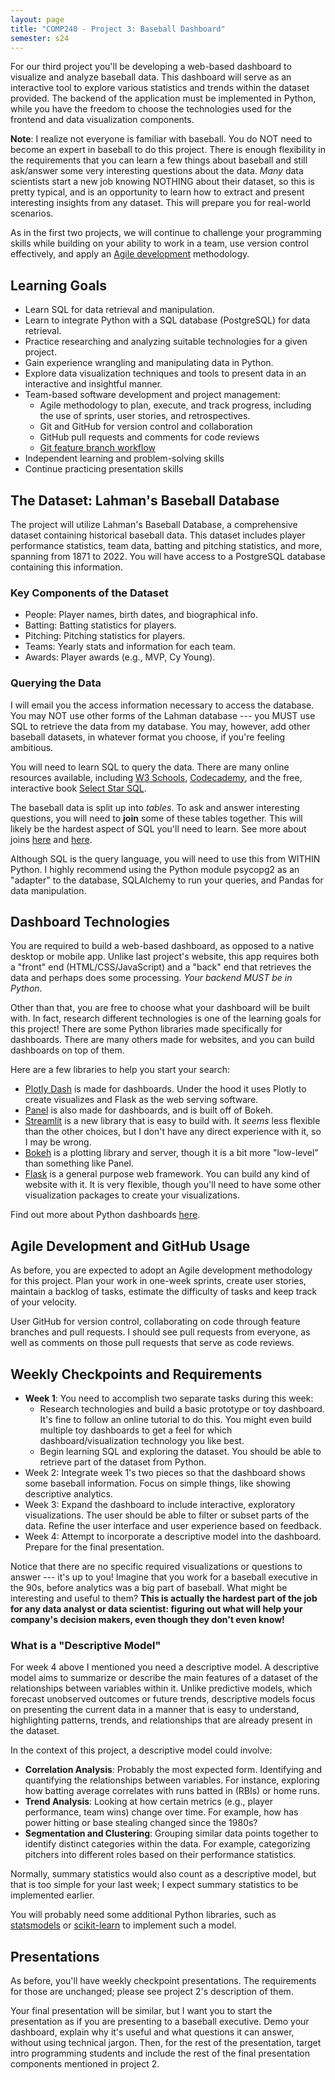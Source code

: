 ```yaml
---
layout: page
title: "COMP240 - Project 3: Baseball Dashboard"
semester: s24
---
```


For our third project you'll be developing a web-based dashboard to
visualize and analyze baseball data. This dashboard will serve as an
interactive tool to explore various statistics and trends within the
dataset provided. The backend of the application must be implemented
in Python, while you have the freedom to choose the technologies used
for the frontend and data visualization components.

**Note**: I realize not everyone is familiar with baseball. You do NOT
need to become an expert in baseball to do this project. There is
enough flexibility in the requirements that you can learn a few things
about baseball and still ask/answer some very interesting questions
about the data. *Many* data scientists start a new job knowing NOTHING
about their dataset, so this is pretty typical, and is an opportunity
to learn how to extract and present interesting insights from any
dataset. This will prepare you for real-world scenarios.

As in the first two projects, we will continue to challenge your
programming skills while building on your ability to work in a team,
use version control effectively, and apply an [Agile
development](https://en.wikipedia.org/wiki/Agile_software_development)
methodology.

## Learning Goals

- Learn SQL for data retrieval and manipulation.
- Learn to integrate Python with a SQL database (PostgreSQL) for data
  retrieval.
- Practice researching and analyzing suitable technologies for a given
  project.
- Gain experience wrangling and manipulating data in Python.
- Explore data visualization techniques and tools to present data in
  an interactive and insightful manner.
- Team-based software development and project management: 
  - Agile methodology to plan, execute, and track progress, including
    the use of sprints, user stories, and retrospectives.
  - Git and GitHub for version control and collaboration
  - GitHub pull requests and comments for code reviews
  - [Git feature branch
    workflow](https://www.atlassian.com/git/tutorials/comparing-workflows/feature-branch-workflow)
- Independent learning and problem-solving skills
- Continue practicing presentation skills

## The Dataset: Lahman's Baseball Database

The project will utilize Lahman's Baseball Database, a comprehensive
dataset containing historical baseball data. This dataset includes
player performance statistics, team data, batting and pitching
statistics, and more, spanning from 1871 to 2022. You will have access
to a PostgreSQL database containing this information.

### Key Components of the Dataset

- People: Player names, birth dates, and biographical info.
- Batting: Batting statistics for players.
- Pitching: Pitching statistics for players.
- Teams: Yearly stats and information for each team.
- Awards: Player awards (e.g., MVP, Cy Young).

### Querying the Data

I will email you the access information necessary to access the
database. You may NOT use other forms of the Lahman database --- you
MUST use SQL to retrieve the data from my database. You may, however,
add other baseball datasets, in whatever format you choose, if you're
feeling ambitious.

You will need to learn SQL to query the data. There are many online
resources available, including [W3
Schools](https://www.w3schools.com/sql/),
[Codecademy](https://www.codecademy.com/catalog/language/sql), and the
free, interactive book [Select Star SQL](https://selectstarsql.com/).

The baseball data is split up into *tables*. To ask and answer
interesting questions, you will need to **join** some of these tables
together. This will likely be the hardest aspect of SQL you'll need to
learn. See more about joins
[here](https://www.w3schools.com/sql/sql_join.asp) and
[here](https://selectstarsql.com/hiatuses.html).

Although SQL is the query language, you will need to use this from
WITHIN Python. I highly recommend using the Python module psycopg2 as
an "adapter" to the database, SQLAlchemy to run your queries, and
Pandas for data manipulation.

## Dashboard Technologies

You are required to build a web-based dashboard, as opposed to a
native desktop or mobile app. Unlike last project's website, this app
requires both a "front" end (HTML/CSS/JavaScript) and a "back" end
that retrieves the data and perhaps does some processing. *Your
backend MUST be in Python*.

Other than that, you are free to choose what your dashboard will be
built with. In fact, research different technologies is one of the
learning goals for this project! There are some Python libraries made
specifically for dashboards. There are many others made for websites,
and you can build dashboards on top of them.

Here are a few libraries to help you start your search:

- [Plotly Dash](https://dash.plotly.com/) is made for
  dashboards. Under the hood it uses Plotly to create visualizes and
  Flask as the web serving software.
- [Panel](https://panel.holoviz.org/) is also made for dashboards, and
  is built off of Bokeh.
- [Streamlit](https://streamlit.io/) is a new library that is easy to
  build with. It *seems* less flexible than the other choices, but I
  don't have any direct experience with it, so I may be wrong.
- [Bokeh](http://bokeh.org/) is a plotting library and server, though
  it is a bit more "low-level" than something like Panel.
- [Flask](https://flask.palletsprojects.com/en/3.0.x/) is a general
  purpose web framework. You can build any kind of website with it. It
  is very flexible, though you'll need to have some other
  visualization packages to create your visualizations.
  
Find out more about Python dashboards
[here](https://pyviz.org/dashboarding/).

## Agile Development and GitHub Usage

As before, you are expected to adopt an Agile development methodology
for this project. Plan your work in one-week sprints, create user
stories, maintain a backlog of tasks, estimate the difficulty of tasks
and keep track of your velocity.

User GitHub for version control, collaborating on code through feature
branches and pull requests. I should see pull requests from everyone,
as well as comments on those pull requests that serve as code reviews.

## Weekly Checkpoints and Requirements

- **Week 1**: You need to accomplish two separate tasks during this week:
  - Research technologies and build a basic prototype or toy
    dashboard. It's fine to follow an online tutorial to do this. You
    might even build multiple toy dashboards to get a feel for which
    dashboard/visualization technology you like best.
  - Begin learning SQL and exploring the dataset. You should be able
    to retrieve part of the dataset from Python.
- Week 2: Integrate week 1's two pieces so that the dashboard shows
    some baseball information. Focus on simple things, like showing
    descriptive analytics.
- Week 3: Expand the dashboard to include interactive, exploratory
  visualizations. The user should be able to filter or subset parts of
  the data. Refine the user interface and user experience based on
  feedback.
- Week 4: Attempt to incorporate a descriptive model into the
  dashboard. Prepare for the final presentation.
  
Notice that there are no specific required visualizations or questions
to answer --- it's up to you! Imagine that you work for a baseball
executive in the 90s, before analytics was a big part of
baseball. What might be interesting and useful to them? **This is
actually the hardest part of the job for any data analyst or data
scientist: figuring out what will help your company's decision makers,
even though they don't even know!**

### What is a "Descriptive Model"

For week 4 above I mentioned you need a descriptive model. A
descriptive model aims to summarize or describe the main features of a
dataset of the relationships between variables within it. Unlike
predictive models, which forecast unobserved outcomes or future
trends, descriptive models focus on presenting the current data in a
manner that is easy to understand, highlighting patterns, trends, and
relationships that are already present in the dataset.

In the context of this project, a descriptive model could involve:

- **Correlation Analysis**: Probably the most expected
  form. Identifying and quantifying the relationships between
  variables. For instance, exploring how batting average correlates
  with runs batted in (RBIs) or home runs.
- **Trend Analysis**: Looking at how certain metrics (e.g., player
  performance, team wins) change over time. For example, how has power
  hitting or base stealing changed since the 1980s?
- **Segmentation and Clustering**: Grouping similar data points
  together to identify distinct categories within the data. For
  example, categorizing pitchers into different roles based on their
  performance statistics.
  
Normally, summary statistics would also count as a descriptive model,
but that is too simple for your last week; I expect summary statistics
to be implemented earlier.

You will probably need some additional Python libraries, such as
[statsmodels](https://www.statsmodels.org/stable/index.html) or
[scikit-learn](https://scikit-learn.org) to implement such a model.

## Presentations

As before, you'll have weekly checkpoint presentations. The
requirements for those are unchanged; please see project 2's
description of them.

Your final presentation will be similar, but I want you to start the
presentation as if you are presenting to a baseball executive. Demo
your dashboard, explain why it's useful and what questions it can
answer, without using technical jargon. Then, for the rest of the
presentation, target intro programming students and include the rest
of the final presentation components mentioned in project 2.


